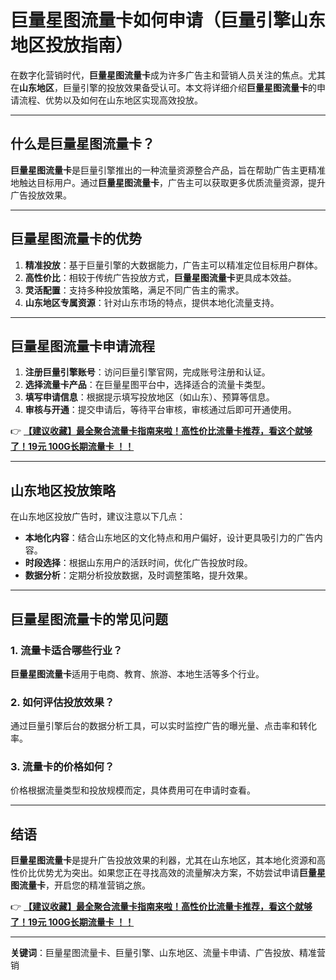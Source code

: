 # 巨量星图流量卡如何申请（巨量引擎山东地区投放指南）

在数字化营销时代，**巨量星图流量卡**成为许多广告主和营销人员关注的焦点。尤其在**山东地区**，巨量引擎的投放效果备受认可。本文将详细介绍**巨量星图流量卡**的申请流程、优势以及如何在山东地区实现高效投放。

---

## 什么是巨量星图流量卡？

**巨量星图流量卡**是巨量引擎推出的一种流量资源整合产品，旨在帮助广告主更精准地触达目标用户。通过**巨量星图流量卡**，广告主可以获取更多优质流量资源，提升广告投放效果。

---

## 巨量星图流量卡的优势

1. **精准投放**：基于巨量引擎的大数据能力，广告主可以精准定位目标用户群体。
2. **高性价比**：相较于传统广告投放方式，**巨量星图流量卡**更具成本效益。
3. **灵活配置**：支持多种投放策略，满足不同广告主的需求。
4. **山东地区专属资源**：针对山东市场的特点，提供本地化流量支持。

---

## 巨量星图流量卡申请流程

1. **注册巨量引擎账号**：访问巨量引擎官网，完成账号注册和认证。
2. **选择流量卡产品**：在巨量星图平台中，选择适合的流量卡类型。
3. **填写申请信息**：根据提示填写投放地区（如山东）、预算等信息。
4. **审核与开通**：提交申请后，等待平台审核，审核通过后即可开通使用。

👉 **[【建议收藏】最全聚合流量卡指南来啦！高性价比流量卡推荐，看这个就够了！19元 100G长期流量卡 ！！](https://bit.ly/Liuliangka)**

---

## 山东地区投放策略

在山东地区投放广告时，建议注意以下几点：
- **本地化内容**：结合山东地区的文化特点和用户偏好，设计更具吸引力的广告内容。
- **时段选择**：根据山东用户的活跃时间，优化广告投放时段。
- **数据分析**：定期分析投放数据，及时调整策略，提升效果。

---

## 巨量星图流量卡的常见问题

### 1. 流量卡适合哪些行业？
**巨量星图流量卡**适用于电商、教育、旅游、本地生活等多个行业。

### 2. 如何评估投放效果？
通过巨量引擎后台的数据分析工具，可以实时监控广告的曝光量、点击率和转化率。

### 3. 流量卡的价格如何？
价格根据流量类型和投放规模而定，具体费用可在申请时查看。

---

## 结语

**巨量星图流量卡**是提升广告投放效果的利器，尤其在山东地区，其本地化资源和高性价比优势尤为突出。如果您正在寻找高效的流量解决方案，不妨尝试申请**巨量星图流量卡**，开启您的精准营销之旅。

👉 **[【建议收藏】最全聚合流量卡指南来啦！高性价比流量卡推荐，看这个就够了！19元 100G长期流量卡 ！！](https://bit.ly/Liuliangka)**

---

**关键词**：巨量星图流量卡、巨量引擎、山东地区、流量卡申请、广告投放、精准营销